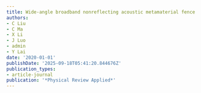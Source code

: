 ```yaml
---
title: Wide-angle broadband nonreflecting acoustic metamaterial fence
authors:
- C Liu
- C Ma
- X Li
- J Luo
- admin
- Y Lai
date: '2020-01-01'
publishDate: '2025-09-18T05:41:20.844676Z'
publication_types:
- article-journal
publication: '*Physical Review Applied*'
---
```

